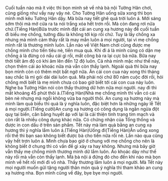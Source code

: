 Cuối tuần nào mà ít việc thì bọn mình sẽ về nhà bà nội Tường Hân chơi, cũng giống như vầy nay vậy nè. Cho Tường Hân uống sữa xong thì bọn mình mới kêu Tường Hân dậy. Mà bữa nay tiết ghê quá trời luôn á. Mới sáng sớm thôi mà mở cửa ra ta nói trắng xóa hết trơn rồi. Mà còn đang rơi nữa chứ.(Tiếng Hàn)Bữa trước mình đặt cái an cung xạ hương này để cuối tuần đi biếu mẹ chồng, tưởng đâu là không tới kịp rồi chứ. Tuy là lấy chồng xa nhưng mà mình cảm thấy rất là may mắn luôn á mọi người, tại vì mẹ chồng mình rất là thương mình luôn. Lần nào về Việt Nam chơi cũng được mẹ chồng mình cho tiền tiêu nè, tiền mua quà. Khi đi á là mình cũng có dặn mẹ chồng á là đừng có nấu cái gì rồi, mất công bà ra lại cực bà nữa. Bữa nay thời tiết âm độ có khi âm lên đến 12 độ luôn. Cả nhà mình mặc như thế này, chọn thêm cái áo khoác nữa mà vẫn còn thấy lạnh. Ngoài quà thì bữa nay bọn mình còn có thêm một bất ngờ nữa. Ăn cái con cua này xong thì tháng sau chắc là mì gói dài dài luôn quá. Mà phải nói chứ 80 năm cuộc đời rồi, hỏi chồng mới biết là mẹ mình chưa có bao giờ biết tới cái con cua này luôn. Nghe ba Tường Hân nói còn thấy thương dữ hơn nữa mọi người. nay đi thì mất khoảng 45 phút thôi à.(Tiếng Hàn)Nhà mẹ chồng mình thì vẫn có cái bèn nè nhưng mà ngồi không vừa ba người thôi. An cung xạ hương này mà mình làm quà biếu thì quá là ý nghĩa luôn, đặc biệt hơn là những ngày lễ Tết á mọi người.(Tiếng cười)An cung xạ hương có công dụng là ngăn ngừa đột quỵ tai biến, cân bằng huyết áp với lại là cải thiện tình trạng tim mạch và còn rất là nhiều công dụng khác nữa. Có chứng nhận của Tổng thống và được in con dấu ở trên sản phẩm. Tết này mà làm quà bằng an cung xạ hương thì ý nghĩa lắm luôn á.(Tiếng Hàn)Uống đi(Tiếng Hàn)Ăn uống xong rồi thế thì bạn sao không biết được bà cho tiền nữa rồi nè. Lần nào qua cũng vậy hết trơn luôn á. Mình chưa bao giờ ở chung với mẹ chồng cho nên là không biết ở chung thì có vấn đề gì xảy ra hay không. Nhưng mà bây giờ vẫn thấy mẹ chồng mình thương mình dữ lắm luôn. Áo khoác dày như thế này rồi mà vẫn còn thấy lạnh. Mà bà nội á đứng đó cho đến khi nào mà bọn mình về hết rồi mới đi vô nhà. Thấy thương lắm luôn á mọi người. Mà Tết này mọi người muốn gửi tặng người thân món quà ý nghĩa thì tham khảo an cung xạ hương nha. Bọn mình cũng về đây, bye bye mọi người.